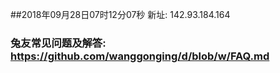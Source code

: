 ##2018年09月28日07时12分07秒 新址: 142.93.184.164
### 兔友常见问题及解答: https://github.com/wanggonging/d/blob/w/FAQ.md
